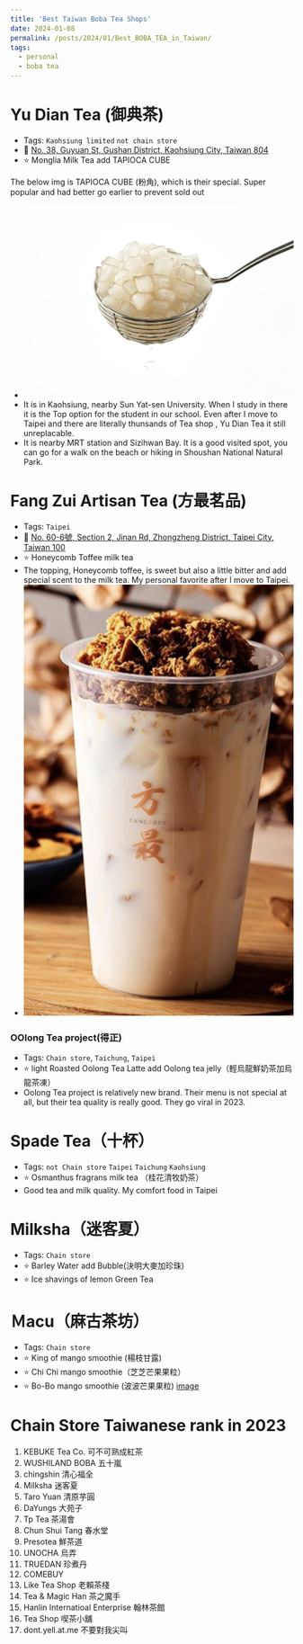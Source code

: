 ```yaml
---
title: 'Best Taiwan Boba Tea Shops'
date: 2024-01-08
permalink: /posts/2024/01/Best_BOBA_TEA_in_Taiwan/
tags:
  - personal
  - boba tea
---
```



# Yu Dian Tea (御典茶) 
* Tags: `Kaohsiung limited` `not chain store`
* 🚩 [No. 38, Guyuan St, Gushan District, Kaohsiung City, Taiwan 804](https://maps.app.goo.gl/Hpo9ySXCJvo6mqrZ7)
* ⭐️ Monglia Milk Tea add TAPIOCA CUBE

The below img is TAPIOCA CUBE (粉角), which is their special. Super popular and had better go earlier to prevent sold out
* ![image](../images/2024-01-08-Best_Taiwan_Boba/fen-jiao.jpg)
* It is in Kaohsiung, nearby Sun Yat-sen University. When I study in there it is the Top option for the student in our school.  Even after I move to Taipei and there are literally thunsands of Tea shop , Yu Dian Tea it still unreplacable.
* It is nearby MRT station and Sizihwan Bay. It is a good visited spot, you can go for a walk on the beach or hiking in Shoushan National Natural Park. 
 
# Fang Zui Artisan Tea (方最茗品) 
* Tags: `Taipei`
* 🚩 [No. 60-6號, Section 2, Jinan Rd, Zhongzheng District, Taipei City, Taiwan 100](https://maps.app.goo.gl/BV4nZ1RwWkuKpHE66)
* ⭐️ Honeycomb Toffee milk tea
* The topping, Honeycomb toffee, is sweet but also a little bitter and add special scent to the milk tea. My personal favorite after I move to Taipei.
* ![image](../images/2024-01-08-Best_Taiwan_Boba/black_sugar.png)
### OOlong Tea project(得正)
* Tags: `Chain store`, `Taichung`, `Taipei`
* ⭐️ light Roasted Oolong Tea Latte add Oolong tea jelly（輕烏龍鮮奶茶加烏龍茶凍） 
* Oolong Tea project is relatively new brand. Their menu is not special at all, but their tea quality is really good. They go viral in 2023.
# Spade Tea（十杯）
* Tags: `not Chain store` `Taipei` `Taichung` `Kaohsiung`
* ⭐️ Osmanthus fragrans milk tea （桂花清牧奶茶）
* Good tea and milk quality. My comfort food in Taipei
# Milksha（迷客夏） 
* Tags: `Chain store`
* ⭐️ Barley Water add Bubble(決明大麥加珍珠)
* ⭐️ Ice shavings of lemon Green Tea
# Ｍacu（麻古茶坊） 
* Tags: `Chain store`
* ⭐️ King of mango smoothie (楊枝甘露)
* ⭐️ Chi Chi mango smoothie（芝芝芒果果粒）
* ⭐️ Bo-Bo mango smoothie (波波芒果果粒)
[image](../images/2024-01-08-Best_Taiwan_Boba/mango_sip.jpg)

# Chain Store Taiwanese rank in 2023
1. KEBUKE Tea Co. 可不可熟成紅茶
1. WUSHILAND BOBA 五十嵐
1. chingshin 清心福全
1. Milksha 迷客夏
1. Taro Yuan 清原芋圓
1. DaYungs 大苑子
1. Tp Tea 茶湯會
1. Chun Shui Tang 春水堂
1. Presotea 鮮茶道
1. UNOCHA 烏弄
1. TRUEDAN 珍煮丹
1. COMEBUY
1. Like Tea Shop 老賴茶棧
1. Tea & Magic Han 茶之魔手
1. Hanlin Internatioal Enterprise 翰林茶館
1. Tea Shop 喫茶小舖
1. dont.yell.at.me 不要對我尖叫

